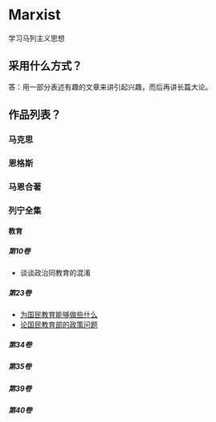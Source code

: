 # Marxist
学习马列主义思想

## 采用什么方式？
答：用一部分表述有趣的文章来讲引起兴趣，而后再讲长篇大论。

## 作品列表？

### 马克思

### 恩格斯

### 马恩合著

### 列宁全集

#### 教育

##### 第10卷

- 谈谈政治同教育的混淆

##### 第23卷

- [为国民教育能够做些什么](列宁全集/第23卷/为国民教育能够做些什么.md)
- [论国民教育部的政策问题](列宁全集/第23卷/论国民教育部的政策问题.md)

##### 第34卷

##### 第35卷

##### 第39卷

##### 第40卷
